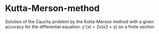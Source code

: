# Kutta-Merson-method
Solution of the Cauchy problem by the Kutta-Merson method with a given accuracy for the differential equation: y'(x) = 2x(x2 + y) on a finite section
